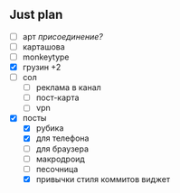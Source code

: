 ## Just plan
- [ ] арт *присоединение?*
- [ ] карташова
- [ ] monkeytype
- [x] грузин +2
- [ ] сол
	- [ ] реклама в канал
	- [ ] пост-карта
	- [ ] vpn
- [x] посты
	- [x] рубика
	- [x] для телефона
	- [ ] для браузера
	- [ ] макродроид
	- [ ] песочница
	- [x] привычки стиля коммитов виджет
